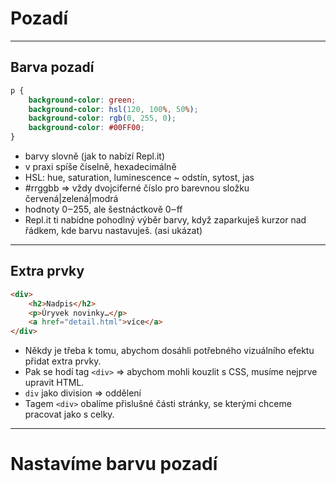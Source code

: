 <!-- .slide: data-state="c-slide-inter" -->

# Pozadí

---

## Barva pozadí

```css
p {
	background-color: green;
	background-color: hsl(120, 100%, 50%);
	background-color: rgb(0, 255, 0);
	background-color: #00FF00;
}
```
<!-- .element: class="c-text-sm" contenteditable="true" -->

>>>
* barvy slovně (jak to nabízí Repl.it)
* v praxi spíše číselně, hexadecimálně
* HSL: hue, saturation, luminescence ~ odstín, sytost, jas
* #rrggbb => vždy dvojciferné číslo pro barevnou složku červená|zelená|modrá
* hodnoty 0‒255, ale šestnáctkově 0‒ff
* Repl.it ti nabídne pohodlný výběr barvy, když zaparkuješ kurzor nad řádkem, kde barvu nastavuješ. (asi ukázat)


---

## Extra prvky

```html
<div>
	<h2>Nadpis</h2>
	<p>Úryvek novinky…</p>
	<a href="detail.html">více</a>
</div>
```

>>>
* Někdy je třeba k tomu, abychom dosáhli potřebného vizuálního efektu přidat extra prvky.
* Pak se hodí tag `<div>` => abychom mohli kouzlit s CSS, musíme nejprve upravit HTML.
* `div` jako division => oddělení
* Tagem `<div>` obalíme přislušné části stránky, se kterými chceme pracovat jako s celky.

---

<!-- .slide: data-state="c-slide-task" -->

# Nastavíme barvu pozadí
